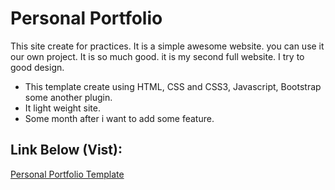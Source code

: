 # Personal Portfolio
This site create for practices. It is a simple awesome website. you can use it our own project. It is so much good. it is my second full website. I try to good design.

* This template create using HTML, CSS and CSS3, Javascript, Bootstrap some another plugin.
* It light weight site.
* Some month after i want to add some feature.

## Link Below (Vist):

[Personal Portfolio Template]( https://sujonhossan1.github.io/portfolio/)


